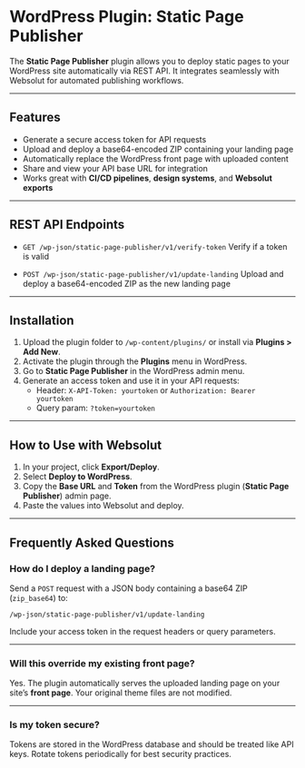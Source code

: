 # WordPress Plugin: Static Page Publisher

The **Static Page Publisher** plugin allows you to deploy static pages to your WordPress site automatically via REST API.
It integrates seamlessly with Websolut for automated publishing workflows.

---

## Features

- Generate a secure access token for API requests
- Upload and deploy a base64-encoded ZIP containing your landing page
- Automatically replace the WordPress front page with uploaded content
- Share and view your API base URL for integration
- Works great with **CI/CD pipelines**, **design systems**, and **Websolut exports**

---

## REST API Endpoints

- `GET /wp-json/static-page-publisher/v1/verify-token`
  Verify if a token is valid

- `POST /wp-json/static-page-publisher/v1/update-landing`
  Upload and deploy a base64-encoded ZIP as the new landing page

---

## Installation

1. Upload the plugin folder to `/wp-content/plugins/` or install via **Plugins > Add New**.
2. Activate the plugin through the **Plugins** menu in WordPress.
3. Go to **Static Page Publisher** in the WordPress admin menu.
4. Generate an access token and use it in your API requests:
   - Header: `X-API-Token: yourtoken` or `Authorization: Bearer yourtoken`
   - Query param: `?token=yourtoken`

---

## How to Use with Websolut

1. In your project, click **Export/Deploy**.
2. Select **Deploy to WordPress**.
3. Copy the **Base URL** and **Token** from the WordPress plugin (**Static Page Publisher**) admin page.
4. Paste the values into Websolut and deploy.

---

## Frequently Asked Questions

### How do I deploy a landing page?
Send a `POST` request with a JSON body containing a base64 ZIP (`zip_base64`) to:

```
/wp-json/static-page-publisher/v1/update-landing
```

Include your access token in the request headers or query parameters.

---

### Will this override my existing front page?
Yes. The plugin automatically serves the uploaded landing page on your site’s **front page**.
Your original theme files are not modified.

---

### Is my token secure?
Tokens are stored in the WordPress database and should be treated like API keys.
Rotate tokens periodically for best security practices.
